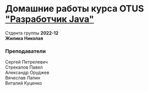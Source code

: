 # Домашние работы курса OTUS ["Разработчик Java"](https://otus.ru/lessons/java-professional/?utm_source=github&utm_medium=free&utm_campaign=otus)

Стдента группы **2022-12**<br>
**Жилика Николая**

### Преподаватели
Сергей Петрелевич<br>
Стрекалов Павел<br>
Александр Оруджев<br>
Вячеслав Лапин<br>
Виталий Куценко

